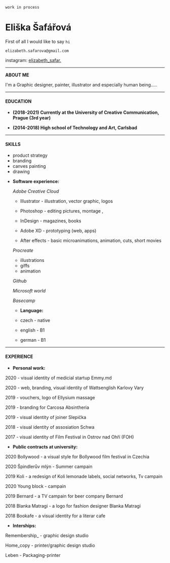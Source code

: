 `work in process`

# Eliška Šafářová

First of all I would like to say `hi`

`elizabeth.safarova@gmail.com` 

instagram: [elizabeth_safar.](https://www.instagram.com/elizabeth_safar/) 

---



**ABOUT ME** 

I'm a Graphic designer, painter, illustrator and especially human being..... 

--- 

#### EDUCATION

  * **(2018-2021) Currently at the University of Creative Communication, Prague (3rd year)**

  * **(2014-2018) High school of Technology and Art, Carlsbad**
   
 ---
 
 #### SKILLS
 
 - product strategy
 - branding
 - canves painting
 - drawing
 
   
 * **Software experience:** 
  
   *Adobe Creative Cloud* 
   
   - Illustrator - illustration, vector graphic, logos 
   
   - Photoshop - editing pictures, montage , 
   
   - InDesign - magazines, books
   
   - Adobe XD - prototyping (web, apps)
   
   - After effects - basic microanimations, animation, cuts, short movies
   
   
   *Procreate*
   - illustrations
   - giffs
   - animation
   
   
   
   *Github*
   
   *Microsoft world*
   
   *Basecamp*
   
    * **Language:** 
 
     * czech - native 
     * english - B1 
     * german - B1
 
 ---

 #### EXPERIENCE
  * **Personal work:** 
  
 2020 - visual identity of medicial startup Emmy.md
  
 2020 - web, branding, visual identity of Wattsenglish Karlovy Vary
  
 2019 - vouchers, logo of Ellysium massage
  
 2019 - branding for Carcosa Absintheria
  
 2019 - visual identity of joiner Slepička 
  
 2018 - visual identity of assosiation Schwa
  
 2017 - visual identity of Film Festival in Ostrov nad Ohří (FOH)
  
  
  * **Public contracts at university:** 
  
2020 Bollywood - a visual style for Bollywood film festival in Czechia 

2020 Špindlerův mlýn - Summer campain

2019 Koli - a redesign of Koli lemonade labels, social networks, Tv campain

2020 Young block - campain 

2019 Bernard - a TV campain for beer company Bernard

2018 Blanka Matragi - a logo for fashion designer Blanka Matragi

2018 Bookafe - a visual identity for a literar cafe
  
  
  
  
  * **Interships:** 
  
  Remembership_ - graphic design studio
  
  Home_copy - printer/graphic design studio
  
  Leben - Packaging-printer
 

   

   
 
